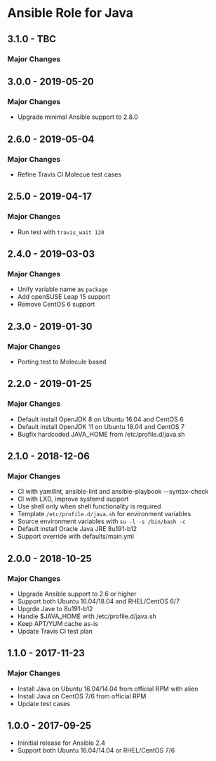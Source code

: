 # Ansible Role for Java

## 3.1.0 - TBC

### Major Changes

## 3.0.0 - 2019-05-20

### Major Changes

  - Upgrade minimal Ansible support to 2.8.0

## 2.6.0 - 2019-05-04

### Major Changes

  - Refine Travis CI Molecue test cases

## 2.5.0 - 2019-04-17

### Major Changes

  - Run test with `travis_wait 120`

## 2.4.0 - 2019-03-03

### Major Changes

  - Unify variable name as `package`
  - Add openSUSE Leap 15 support
  - Remove CentOS 6 support

## 2.3.0 - 2019-01-30

### Major Changes

  - Porting test to Molecule based

## 2.2.0 - 2019-01-25

### Major Changes

  - Default install OpenJDK 8 on Ubuntu 16.04 and CentOS 6
  - Default install OpenJDK 11 on Ubuntu 18.04 and CentOS 7
  - Bugfix hardcoded JAVA\_HOME from /etc/profile.d/java.sh

## 2.1.0 - 2018-12-06

### Major Changes

  - CI with yamllint, ansible-lint and ansible-playbook --syntax-check
  - CI with LXD, improve systemd support
  - Use shell only when shell functionality is required
  - Template `/etc/profile.d/java.sh` for environment variables
  - Source environment variables with `su -l -s /bin/bash -c`
  - Default install Oracle Java JRE 8u191-b12
  - Support override with defaults/main.yml

## 2.0.0 - 2018-10-25

### Major Changes

  - Upgrade Ansible support to 2.6 or higher
  - Support both Ubuntu 16.04/18.04 and RHEL/CentOS 6/7
  - Upgrde Jave to 8u191-b12
  - Handle $JAVA\_HOME with /etc/profile.d/java.sh
  - Keep APT/YUM cache as-is
  - Update Travis CI test plan

## 1.1.0 - 2017-11-23

### Major Changes

  - Install Java on Ubuntu 16.04/14.04 from official RPM with alien
  - Install Java on CentOS 7/6 from official RPM
  - Update test cases

## 1.0.0 - 2017-09-25

  - Ininitial release for Ansible 2.4
  - Support both Ubuntu 16.04/14.04 or RHEL/CentOS 7/6
